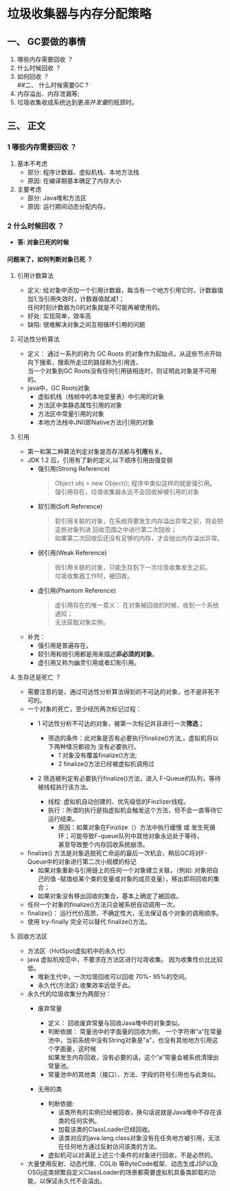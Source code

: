 # 垃圾收集器与内存分配策略
## 一、 GC要做的事情
  1. 哪些内存需要回收 ？  
  2. 什么时候回收 ？
  3. 如何回收 ？   
##二、 什么时候需要GC ? 
  1. 内存溢出、内存泄漏等;
  2. 垃圾收集收成系统达到更*高并发量*的瓶颈时。
## 三、 正文
### 1 哪些内存需要回收 ？
  1. 基本不考虑
     + 部分: 程序计数器、虚拟机栈、本地方法栈
     + 原因: 在编译期基本确定了内存大小
  2. 主要考虑
     + 部分: Java堆和方法区
     + 原因: 运行期间动态分配内存。
### 2 什么时候回收 ？
   - **答: 对象已死的时候**
   #### 问题来了，如何判断对象已死 ？
   1. 引用计数算法
      - 定义: 给对象中添加一个引用计数器，每当有一个地方引用它时，计数器值加1;当引用失效时，计数器值就减1；  
              任何时刻计数器为0的对象就是不可能再被使用的。
      - 好处: 实现简单，效率高
      - 缺陷: 很难解决对象之间互相循环引用的问题
   2. 可达性分析算法
      - 定义： 通过一系列的称为 GC Roots 的对象作为起始点，从这些节点开始向下搜索，搜索所走过的路径称为引用连，   
                当一个对象到GC Roots没有任何引用链相连时，则证明此对象是不可用的。
      - java中，GC Roots对象
        + 虚拟机栈（栈帧中的本地变量表）中引用的对象
        + 方法区中类静态属性引用的对象
        + 方法区中常量引用的对象
        + 本地方法栈中JNI(即Native方法)引用的对象
   3. 引用
      - 第一和第二种算法判定对象是否存活都与**引用**有关。
      - JDK 1.2 后，引用有了新的定义,以下顺序引用由强变弱
        + 强引用(Strong Reference)
          > Object obj = new Object(); 程序中类似这样的就是强引用。  
            强引用存在，垃圾收集器永远不会回收掉被引用的对象
        + 软引用(Soft Reference)
          > 软引用关联的对象，在系统将要发生内存溢出异常之前，将会把这些对象列进 回收范围之中进行第二次回收；  
            如果第二次回收后还没有足够的内存，才会抛出内存溢出异常。
        + 弱引用(Weak Reference)
          > 弱引用关联的对象，只能生存到下一次垃圾收集发生之前。  
            垃圾收集器工作时，被回收。
        + 虚引用(Phantom Reference)
          > 虚引用存在的唯一意义： 在对象被回收的时候，收到一个系统通知；  
            无法获取对象实例。
      - 补充：
        + 强引用是普遍存在。
        + 软引用和弱引用都是用来描述**非必须的对象**。
        + 虚引用又称为幽灵引用或者幻影引用。
   4. 生存还是死亡 ？
      - 需要注意的是，通过可达性分析算法得到的不可达的对象，也不是非死不可的。
      - 一个对象的死亡，至少经历两次标记过程：
        + 1 可达性分析不可达的对象，被第一次标记并且进行一次**筛选**；
             - 筛选的条件：此对象是否有必要执行finalize()方法,，虚拟机将以下两种情况都视为 没有必要执行。
               + 1 对象没有覆盖finalize()方法;
               + 2 finalize()方法已经被虚拟机调用过

        + 2 筛选被判定有必要执行finalize()方法，进入 F-Queue的队列，等待被线程执行该方法。  
           +  线程: 虚拟机自动创建的、优先级低的Finzlizer线程。
           +  执行：所谓的执行是指虚拟机会触发这个方法，但不会一直等待它运行结束。
              + 原因：如果对象在Finzlize（）方法中执行缓慢 或 发生死循环；可能导致F-queue队列中其他对象永远处于等待，  
                       甚至导致整个内存回收系统崩溃。
      - finalize() 方法是对象逃脱死亡命运的最后一次机会，稍后GC将对F-Queue中的对象进行第二次小规模的标记
        + 如果对象重新与引用链上的任何一个对象建立关联，（例如: 对象把自己的值 -赋值给某个类的变量或对象的成员变量），移出即将回收的集合；
        + 如果对象没有移出回收的集合，基本上确定了被回收。
      - 任何一个对象的finalize()方法只会被系统自动调用一次。
      - finalize()： 运行代价高昂，不确定性大，无法保证各个对象的调用顺序。
      - 使用 try-finally 完全可以替代 finalize()方法。  
   5. 回收方法区  
   
      - 方法区（HotSpot虚拟机中的永久代）
      - java 虚拟机规范中，不要求在方法区进行垃圾收集。 因为收集性价比比较低。
        + 堆新生代中，一次垃圾回收可以回收 70%- 95%的空间。
        + 永久代(方法区) 收集效率远低于此。
      - 永久代的垃圾收集分为两部分： 
        + 废弃常量
          + 定义： 回收废弃常量与回收Java堆中的对象类似。
          + 判断依据： 常量池中的字面量的回收为例， 一个字符串”a“在常量池中，当前系统中没有String对象是"a"，也没有其他地方引用这个字面量，这时候   
                      如果发生内存回收，没有必要的话，这个“a”常量会被系统清理出常量池。   
          + 常量池中的其他类（接口）、方法、字段的符号引用也与此类似。
                      
        + 无用的类
          + 判断依据: 
            + 该类所有的实例已经被回收，换句话说就是Java堆中不存在该类的任何实例。
            + 加载该类的ClassLoader已经回收。
            + 该类对应的java.lang.class对象没有在任务地方被引用，无法在任何地方通过反射访问该类的方法。
          + 虚拟机可以对满足上述三个条件的对象进行回收，不是必然的。
      - 大量使用反射、动态代理、CGLib 等ByteCode框架、动态生成JSP以及OSGj这类频繁自定义ClassLoader的场景都需要虚拟机具备类卸载的功能，以保证永久代不会溢出。
          
      
        
